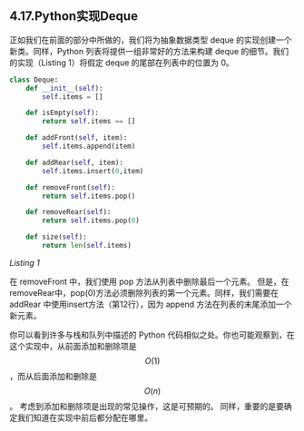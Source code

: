 ## 4.17.Python实现Deque

正如我们在前面的部分中所做的，我们将为抽象数据类型 deque 的实现创建一个新类。同样，Python 列表将提供一组非常好的方法来构建 deque 的细节。我们的实现（Listing 1）将假定 deque 的尾部在列表中的位置为 0。

```python
class Deque:
    def __init__(self):
        self.items = []

    def isEmpty(self):
        return self.items == []

    def addFront(self, item):
        self.items.append(item)

    def addRear(self, item):
        self.items.insert(0,item)

    def removeFront(self):
        return self.items.pop()

    def removeRear(self):
        return self.items.pop(0)

    def size(self):
        return len(self.items)
```

*Listing 1*

在 removeFront 中，我们使用 pop 方法从列表中删除最后一个元素。 但是，在removeRear中，pop(0)方法必须删除列表的第一个元素。同样，我们需要在 addRear 中使用insert方法（第12行），因为 append 方法在列表的末尾添加一个新元素。

你可以看到许多与栈和队列中描述的 Python 代码相似之处。你也可能观察到，在这个实现中，从前面添加和删除项是 $$O(1)$$，而从后面添加和删除是 $$O(n)$$。 考虑到添加和删除项是出现的常见操作，这是可预期的。 同样，重要的是要确定我们知道在实现中前后都分配在哪里。

